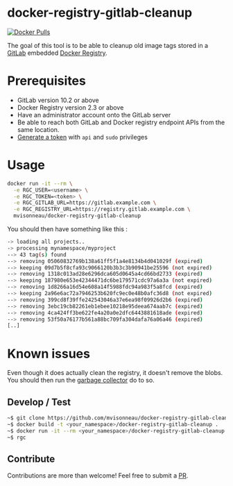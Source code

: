 # docker-registry-gitlab-cleanup

[![Docker Pulls](https://img.shields.io/docker/pulls/mvisonneau/docker-registry-gitlab-cleanup.svg)](https://hub.docker.com/r/mvisonneau/docker-registry-gitlab-cleanup/)

The goal of this tool is to be able to cleanup old image tags stored in a [GitLab](http://gitlab.org/) embedded [Docker Registry](https://docs.docker.com/registry/).

# Prerequisites

- GitLab version 10.2 or above
- Docker Registry version 2.3 or above
- Have an administrator account onto the GitLab server
- Be able to reach both GitLab and Docker registry endpoint APIs from the same location.
- [Generate a token](https://docs.gitlab.com/ce/user/profile/personal_access_tokens.html) with `api` and `sudo` privileges

# Usage

```bash
docker run -it --rm \
  -e RGC_USER=<username> \
  -e RGC_TOKEN=<token> \
  -e RGC_GITLAB_URL=https://gitlab.example.com \
  -e RGC_REGISTRY_URL=https://registry.gitlab.example.com \
  mvisonneau/docker-registry-gitlab-cleanup
```

You should then have something like this :

```bash
-> loading all projects..
-> processing mynamespace/myproject
--> 43 tag(s) found
--> removing 05060832769b138a61ff5f1a4e8134b4d041029f (expired)
--> keeping 09d7b5f8cfa93c9066120b3b3c3b90941be25596 (not expired)
--> removing 1318c013ad28e6296dca605d0645a4cd66bd2733 (expired)
--> keeping 187980e653e42344471dc6be179571cdc97a6a3a (not expired)
--> removing 1d8266a16d54e608a14f5988fdc94a983f5a8fcd (expired)
--> keeping 2a96e6ac72a7946253b620fc9ec0e48b0afc36d8 (not expired)
--> removing 399cd8f39ffe242543046a37e6ea98f09926d2b6 (expired)
--> removing 3ebc19cb82261eb1ebee10218e95deea674aab7c (expired)
--> removing 4ca424ff3be622fe4a20a0e2dfc6443881618ade (expired)
--> removing 53f50a76177b561a88bc709fa304dafa76a06a46 (expired)
[..]
```

# Known issues

Even though it does actually clean the registry, it doesn't remove the blobs. You should then run the [garbage collector](https://docs.gitlab.com/omnibus/maintenance/README.html#container-registry-garbage-collection) do to so.

## Develop / Test

```bash
~$ git clone https://github.com/mvisonneau/docker-registry-gitlab-cleanup
~$ docker build -t <your_namespace>/docker-registry-gitlab-cleanup .
~$ docker run -it --rm <your_namespace>/docker-registry-gitlab-cleanup sh
~$ rgc
```

## Contribute

Contributions are more than welcome! Feel free to submit a [PR](https://github.com/mvisonneau/docker-registry-gitlab-cleanup/pulls).
